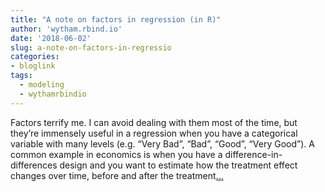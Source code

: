 ```yaml
---
title: "A note on factors in regression (in R)"
author: 'wytham.rbind.io'
date: '2018-06-02'
slug: a-note-on-factors-in-regressio
categories:
- bloglink
tags:
  - modeling
  - wythamrbindio
---
```


Factors terrify me. I can avoid dealing with them most of the time, but they’re immensely useful in a regression when you have a categorical variable with many levels (e.g. “Very Bad”, “Bad”, “Good”, “Very Good”). A common example in economics is when you have a difference-in-differences design and you want to estimate how the treatment effect changes over time, before and after the treatment[... <i class="fas fa-external-link-alt"></i>](https://wytham.rbind.io/post/a-note-on-factors-in-regression-in-r/)

